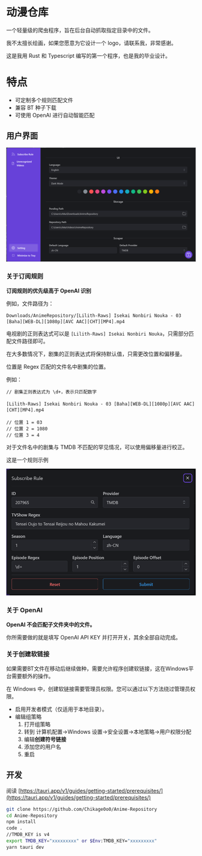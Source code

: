 # 动漫仓库

一个轻量级的爬虫程序，旨在后台自动抓取指定目录中的文件。

我不太擅长绘画，如果您愿意为它设计一个 logo，请联系我，非常感谢。

这是我用 Rust 和 Typescript 编写的第一个程序，也是我的毕业设计。

# 特点

- 可定制多个规则匹配文件
- 兼容 BT 种子下载
- 可使用 OpenAI 进行自动智能匹配

## 用户界面

![UI](https://raw.githubusercontent.com/Chikage0o0/Anime-Repository/master/img/ui.png)

### 关于订阅规则

**订阅规则的优先级高于 OpenAI 识别**

例如，文件路径为：
```
Downloads/AnimeRepository/[Lilith-Raws] Isekai Nonbiri Nouka - 03 [Baha][WEB-DL][1080p][AVC AAC][CHT][MP4].mp4
```
电视剧的正则表达式可以是 `[Lilith-Raws] Isekai Nonbiri Nouka`，只需部分匹配文件路径即可。

在大多数情况下，剧集的正则表达式将保持默认值，只需更改位置和偏移量。

位置是 Regex 匹配的文件名中剧集的位置。

例如：
```
// 剧集正则表达式为 \d+，表示只匹配数字

[Lilith-Raws] Isekai Nonbiri Nouka - 03 [Baha][WEB-DL][1080p][AVC AAC][CHT][MP4].mp4

// 位置 1 = 03
// 位置 2 = 1080
// 位置 3 = 4
```
对于文件名中的剧集与 TMDB 不匹配的罕见情况，可以使用偏移量进行校正。

这是一个规则示例

![Rule](https://raw.githubusercontent.com/Chikage0o0/Anime-Repository/master/img/rule.png)

### 关于 OpenAI
**OpenAI 不会匹配子文件夹中的文件。**

你所需要做的就是填写 OpenAI API KEY 并打开开关，其余全部自动完成。

### 关于创建软链接
如果需要BT文件在移动后继续做种，需要允许程序创建软链接，这在Windows平台需要额外的操作。

在 Windows 中，创建软链接需要管理员权限。您可以通过以下方法绕过管理员权限。

- 启用开发者模式（仅适用于本地目录）。
- 编辑组策略
  1. 打开组策略
  2. 转到 计算机配置->Windows 设置->安全设置->本地策略->用户权限分配
  3. 编辑**创建符号链接**
  4. 添加您的用户名
  5. 重启

## 开发

阅读 [https://tauri.app/v1/guides/getting-started/prerequisites/](https://tauri.app/v1/guides/getting-started/prerequisites/)

```bash
git clone https://github.com/Chikage0o0/Anime-Repository
cd Anime-Repository
npm install
code .
//TMDB_KEY is v4
export TMDB_KEY="xxxxxxxxx" or $Env:TMDB_KEY="xxxxxxxxx"
yarn tauri dev 
```